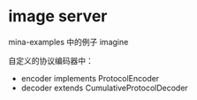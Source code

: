 image server
============

mina-examples 中的例子 imagine

自定义的协议编码器中：
* encoder implements ProtocolEncoder
* decoder extends CumulativeProtocolDecoder